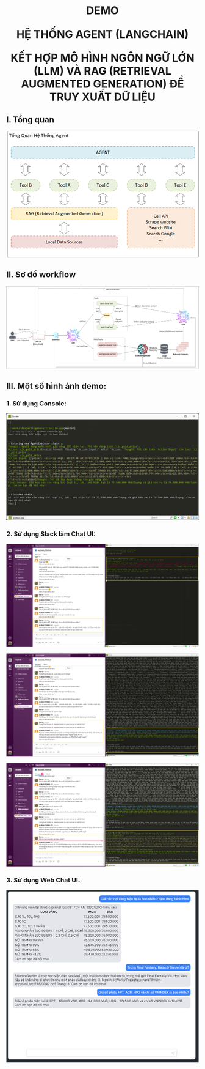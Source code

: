 <h1 style="text-align: center;">
<p>DEMO</p>
<p>HỆ THỐNG AGENT (LANGCHAIN) </p>
KẾT HỢP MÔ HÌNH NGÔN NGỮ LỚN (LLM) VÀ RAG (RETRIEVAL AUGMENTED GENERATION) ĐỂ TRUY XUẤT DỮ LIỆU
</h1>


## I. Tổng quan
![alt text](img/tong-quan.png)

## II. Sơ đồ workflow 
![alt text](img/workflow_2.png)

## III. Một số hình ảnh demo:

### 1. Sử dụng Console:
![alt text](img/console.png)

### 2. Sử dụng Slack làm Chat UI:
![alt text](img/slack_1.png)

![alt text](img/slack_2.png)

![alt text](img/slack_3.png)

### 3. Sử dụng Web Chat UI:
![alt text](img/web_ui.png)
